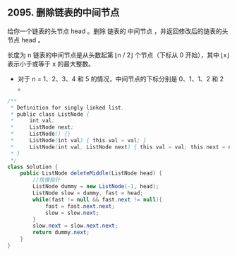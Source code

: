 ## 2095. 删除链表的中间节点
给你一个链表的头节点 head 。删除 链表的 中间节点 ，并返回修改后的链表的头节点 head 。

长度为 n 链表的中间节点是从头数起第 ⌊n / 2⌋ 个节点（下标从 0 开始），其中 ⌊x⌋ 表示小于或等于 x 的最大整数。

* 对于 n = 1、2、3、4 和 5 的情况，中间节点的下标分别是 0、1、1、2 和 2 。

```java
/**
 * Definition for singly-linked list.
 * public class ListNode {
 *     int val;
 *     ListNode next;
 *     ListNode() {}
 *     ListNode(int val) { this.val = val; }
 *     ListNode(int val, ListNode next) { this.val = val; this.next = next; }
 * }
 */
class Solution {
    public ListNode deleteMiddle(ListNode head) {
        //快慢指针
        ListNode dummy = new ListNode(-1, head);
        ListNode slow = dummy, fast = head;
        while(fast != null && fast.next != null){
            fast = fast.next.next;
            slow = slow.next;
        }
        slow.next = slow.next.next;
        return dummy.next;
    }
}
```
